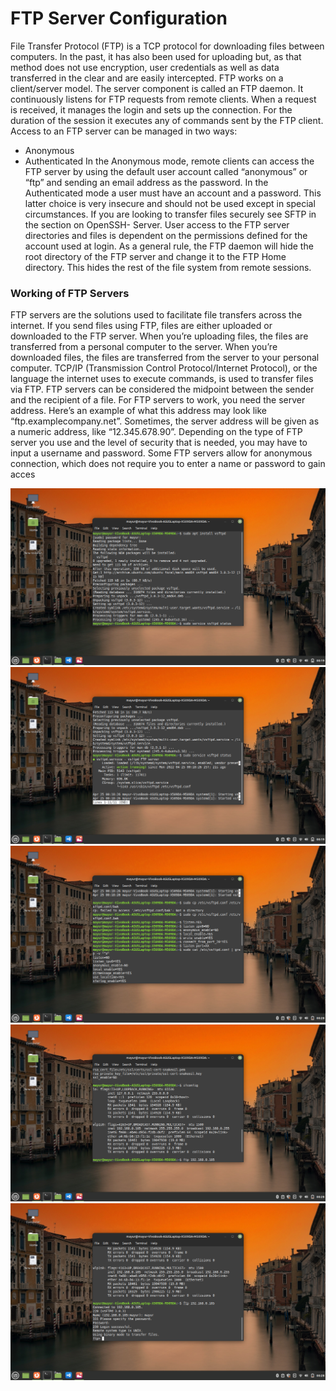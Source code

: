 # FTP Server Configuration

File Transfer Protocol (FTP) is a TCP protocol for downloading
files between computers. In the past, it has also been used for
uploading but, as that method does not use encryption, user
credentials as well as data transferred in the clear and are easily
intercepted.
FTP works on a client/server model. The server component is
called an FTP daemon. It continuously listens for FTP requests
from remote clients. When a request is received, it manages the
login and sets up the connection. For the duration of the session
it executes any of commands sent by the FTP client.
Access to an FTP server can be managed in two ways:
- Anonymous
- Authenticated
In the Anonymous mode, remote clients can access the FTP
server by using the default user account called “anonymous” or
“ftp” and sending an email address as the password. In the
Authenticated mode a user must have an account and a
password. This latter choice is very insecure and should not be
used except in special circumstances. If you are looking to
transfer files securely see SFTP in the section on OpenSSH-
Server. User access to the FTP server directories and files is
dependent on the permissions defined for the account used at
login. As a general rule, the FTP daemon will hide the root
directory of the FTP server and change it to the FTP Home
directory. This hides the rest of the file system from remote
sessions.


### Working of FTP Servers

FTP servers are the solutions used to facilitate file transfers
across the internet. If you send files using FTP, files are either
uploaded or downloaded to the FTP server. When you’re
uploading files, the files are transferred from a personal
computer to the server. When you’re downloaded files, the files
are transferred from the server to your personal computer.
TCP/IP (Transmission Control Protocol/Internet Protocol), or the
language the internet uses to execute commands, is used to
transfer files via FTP.
FTP servers can be considered the midpoint between the sender
and the recipient of a file. For FTP servers to work, you need the
server address. Here’s an example of what this address may look
like “ftp.examplecompany.net”. Sometimes, the server address
will be given as a numeric address, like “12.345.678.90”.
Depending on the type of FTP server you use and the level of
security that is needed, you may have to input a username and
password. Some FTP servers allow for anonymous connection,
which does not require you to enter a name or password to gain
acces

<img src="https://github.com/mayurrkukreja/Linux-Learning/blob/main/8.Linux-Networking/FTP-Server/17.png?raw=true">
<img src="https://github.com/mayurrkukreja/Linux-Learning/blob/main/8.Linux-Networking/FTP-Server/18.png?raw=true">
<img src="https://github.com/mayurrkukreja/Linux-Learning/blob/main/8.Linux-Networking/FTP-Server/19.png?raw=true">
<img src="https://github.com/mayurrkukreja/Linux-Learning/blob/main/8.Linux-Networking/FTP-Server/20.png?raw=true">
<img src="https://github.com/mayurrkukreja/Linux-Learning/blob/main/8.Linux-Networking/FTP-Server/21.png?raw=true">
